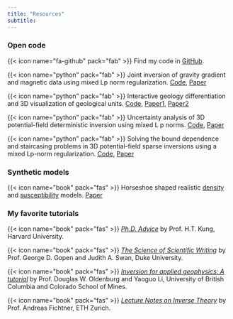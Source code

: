 ```yaml
---
title: "Resources"
subtitle:
---
```


### Open code

{{< icon name="fa-github" pack="fab" >}} Find my code in [GitHub](https://github.com/xiaolongw1223/Code-publications).

{{< icon name="python" pack="fab" >}} Joint inversion of gravity gradient and magnetic data using mixed Lp norm regularization. [Code](https://zenodo.org/record/5774303#.YmQ2yPPMJTY), [Paper]()

{{< icon name="python" pack="fab" >}} Interactive geology differentiation and 3D visualization of geological units. [Code](https://zenodo.org/record/5774309#.YmQ3r_PMJTY), [Paper1](), [Paper2]()

{{< icon name="python" pack="fab" >}} Uncertainty analysis of 3D potential-field deterministic inversion using mixed L p norms. [Code](https://github.com/xiaolongw1223/Code-publications/tree/main/2021-Wei-and-Sun-GEOPHYSICS-uncertainty), [Paper](https://library.seg.org/doi/abs/10.1190/geo2020-0672.1)

{{< icon name="python" pack="fab" >}} Solving the bound dependence and staircasing problems in 3D potential-field sparse inversions using a mixed Lp-norm regularization. [Code](https://zenodo.org/record/4057134#.YmQ36_PMJTY), [Paper](https://www.earthdoc.org/content/journals/10.1111/1365-2478.13063)


### Synthetic models

{{< icon name="book" pack="fas" >}} Horseshoe shaped realistic [density](https://github.com/xiaolongw1223/synthetic-models/tree/master/horseshoe_dens) and [susceptibility](https://github.com/xiaolongw1223/synthetic-models/tree/master/horseshoe_susc) models. [Paper](https://library.seg.org/doi/abs/10.1190/geo2020-0672.1)


### My favorite tutorials
{{< icon name="book" pack="fas" >}} [*Ph.D. Advice*](https://www.eecs.harvard.edu/htk/phdadvice/#10) by Prof. H.T. Kung, Harvard University.

{{< icon name="book" pack="fas" >}} [*The Science of Scientific Writing*](chrome-extension://efaidnbmnnnibpcajpcglclefindmkaj/https://cseweb.ucsd.edu/~swanson/papers/science-of-writing.pdf) by Prof. George D. Gopen and Judith A. Swan, Duke University.

{{< icon name="book" pack="fas" >}} [*Inversion for applied geophysics: A tutorial*](https://library.seg.org/doi/abs/10.1190/1.9781560801719.ch5) by Prof. Douglas W. Oldenburg and Yaoguo Li, University of British Columbia and Colorado School of Mines.

{{< icon name="book" pack="fas" >}} [*Lecture Notes on Inverse Theory*](https://www.cambridge.org/engage/coe/article-details/60e6a70d609d0d7fa3d893a7) by Prof. Andreas Fichtner, ETH Zurich.
